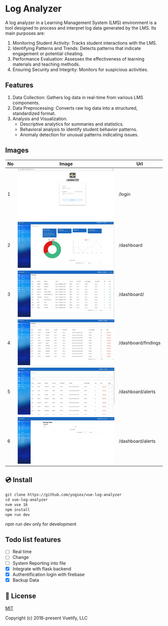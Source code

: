 # Log Analyzer

A log analyzer in a Learning Management System (LMS) environment is a tool designed to process and interpret log data generated by the LMS. Its main purposes are:

1. Monitoring Student Activity: Tracks student interactions with the LMS.
2. Identifying Patterns and Trends: Detects patterns that indicate engagement or potential cheating.
3. Performance Evaluation: Assesses the effectiveness of learning materials and teaching methods.
4. Ensuring Security and Integrity: Monitors for suspicious activities.

## Features

1. Data Collection: Gathers log data in real-time from various LMS components.
2. Data Preprocessing: Converts raw log data into a structured, standardized format.
3. Analysis and Visualization.
   - Descriptive analytics for summaries and statistics.
   - Behavioral analysis to identify student behavior patterns.
   - Anomaly detection for unusual patterns indicating issues.

## Images

| No  | Image                                | Url                 |
| --- | ------------------------------------ | ------------------- |
| 1   | ![](./img/screen-login-page.jpg)     | /login              |
| 2   | ![](./img/screen-dashboard-home.jpg) | /dashboard          |
| 3   | ![](./img/screen-users.jpg)          | /dashboard/         |
| 4   | ![](./img/screen-findings.jpg)       | /dashboard/findings |
| 5   | ![](./img/screen-alerts.jpg)         | /dashboard/alerts   |
| 6   | ![](./img/screen-backup-data.jpg)    | /dashboard/alerts   |

## 💿 Install

```
git clone https://github.com/yogiex/vue-log-analyzer
cd vue-log-analyzer
nvm use 16
npm install
npm run dev
```

npm run dev only for development

## Todo list features

- [ ] Real time
- [ ] Change
- [ ] System Reporting into file
- [x] Integrate with flask backend
- [x] Authentification login with firebase
- [x] Backup Data

## 📑 License

[MIT](http://opensource.org/licenses/MIT)

Copyright (c) 2016-present Vuetify, LLC
